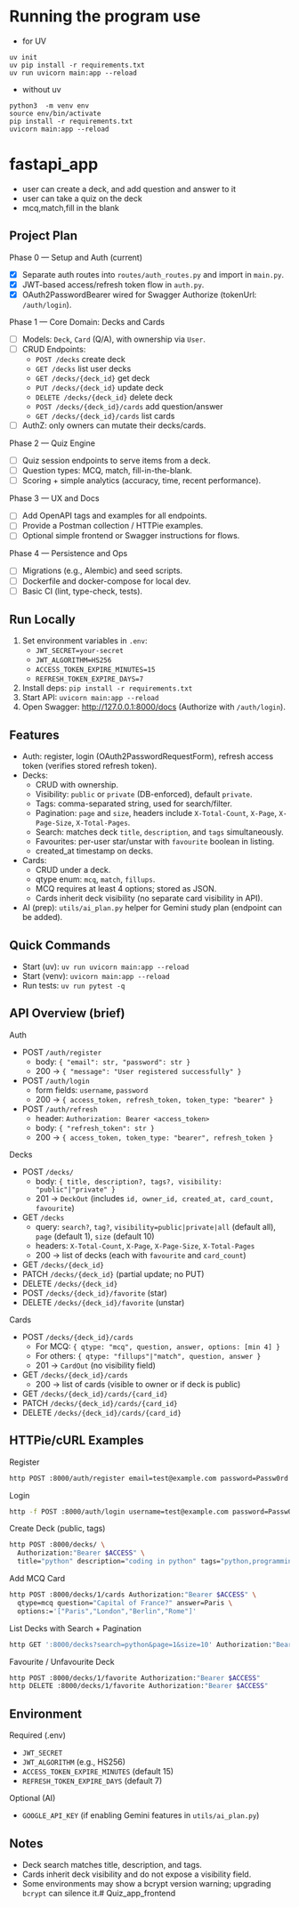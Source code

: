 # Running the program use 
- for UV
```
uv init
uv pip install -r requirements.txt
uv run uvicorn main:app --reload
```
- without uv
```
python3  -m venv env
source env/bin/activate
pip install -r requirements.txt
uvicorn main:app --reload
```


# fastapi_app

- user can create a deck, and add question and answer to it
- user can take a quiz on the deck
- mcq,match,fill in the blank

## Project Plan

Phase 0 — Setup and Auth (current)
- [x] Separate auth routes into `routes/auth_routes.py` and import in `main.py`.
- [x] JWT-based access/refresh token flow in `auth.py`.
- [x] OAuth2PasswordBearer wired for Swagger Authorize (tokenUrl: `/auth/login`).

Phase 1 — Core Domain: Decks and Cards
- [ ] Models: `Deck`, `Card` (Q/A), with ownership via `User`.
- [ ] CRUD Endpoints:
  - `POST /decks` create deck
  - `GET /decks` list user decks
  - `GET /decks/{deck_id}` get deck
  - `PUT /decks/{deck_id}` update deck
  - `DELETE /decks/{deck_id}` delete deck
  - `POST /decks/{deck_id}/cards` add question/answer
  - `GET /decks/{deck_id}/cards` list cards
- [ ] AuthZ: only owners can mutate their decks/cards.

Phase 2 — Quiz Engine
- [ ] Quiz session endpoints to serve items from a deck.
- [ ] Question types: MCQ, match, fill-in-the-blank.
- [ ] Scoring + simple analytics (accuracy, time, recent performance).

Phase 3 — UX and Docs
- [ ] Add OpenAPI tags and examples for all endpoints.
- [ ] Provide a Postman collection / HTTPie examples.
- [ ] Optional simple frontend or Swagger instructions for flows.

Phase 4 — Persistence and Ops
- [ ] Migrations (e.g., Alembic) and seed scripts.
- [ ] Dockerfile and docker-compose for local dev.
- [ ] Basic CI (lint, type-check, tests).

## Run Locally

1. Set environment variables in `.env`:
   - `JWT_SECRET=your-secret`
   - `JWT_ALGORITHM=HS256`
   - `ACCESS_TOKEN_EXPIRE_MINUTES=15`
   - `REFRESH_TOKEN_EXPIRE_DAYS=7`
2. Install deps: `pip install -r requirements.txt`
3. Start API: `uvicorn main:app --reload`
4. Open Swagger: http://127.0.0.1:8000/docs (Authorize with `/auth/login`).

## Features

- Auth: register, login (OAuth2PasswordRequestForm), refresh access token (verifies stored refresh token).
- Decks:
  - CRUD with ownership.
  - Visibility: `public` or `private` (DB-enforced), default `private`.
  - Tags: comma-separated string, used for search/filter.
  - Pagination: `page` and `size`, headers include `X-Total-Count`, `X-Page`, `X-Page-Size`, `X-Total-Pages`.
  - Search: matches deck `title`, `description`, and `tags` simultaneously.
  - Favourites: per-user star/unstar with `favourite` boolean in listing.
  - created_at timestamp on decks.
- Cards:
  - CRUD under a deck.
  - qtype enum: `mcq`, `match`, `fillups`.
  - MCQ requires at least 4 options; stored as JSON.
  - Cards inherit deck visibility (no separate card visibility in API).
- AI (prep): `utils/ai_plan.py` helper for Gemini study plan (endpoint can be added).

## Quick Commands

- Start (uv): `uv run uvicorn main:app --reload`
- Start (venv): `uvicorn main:app --reload`
- Run tests: `uv run pytest -q`

## API Overview (brief)

Auth
- POST `/auth/register`
  - body: `{ "email": str, "password": str }`
  - 200 -> `{ "message": "User registered successfully" }`
- POST `/auth/login`
  - form fields: `username`, `password`
  - 200 -> `{ access_token, refresh_token, token_type: "bearer" }`
- POST `/auth/refresh`
  - header: `Authorization: Bearer <access_token>`
  - body: `{ "refresh_token": str }`
  - 200 -> `{ access_token, token_type: "bearer", refresh_token }`

Decks
- POST `/decks/`
  - body: `{ title, description?, tags?, visibility: "public"|"private" }`
  - 201 -> `DeckOut` (includes `id, owner_id, created_at, card_count, favourite`)
- GET `/decks`
  - query: `search?`, `tag?`, `visibility=public|private|all` (default all), `page` (default 1), `size` (default 10)
  - headers: `X-Total-Count`, `X-Page`, `X-Page-Size`, `X-Total-Pages`
  - 200 -> list of decks (each with `favourite` and `card_count`)
- GET `/decks/{deck_id}`
- PATCH `/decks/{deck_id}` (partial update; no PUT)
- DELETE `/decks/{deck_id}`
- POST `/decks/{deck_id}/favorite` (star)
- DELETE `/decks/{deck_id}/favorite` (unstar)

Cards
- POST `/decks/{deck_id}/cards`
  - For MCQ: `{ qtype: "mcq", question, answer, options: [min 4] }`
  - For others: `{ qtype: "fillups"|"match", question, answer }`
  - 201 -> `CardOut` (no visibility field)
- GET `/decks/{deck_id}/cards`
  - 200 -> list of cards (visible to owner or if deck is public)
- GET `/decks/{deck_id}/cards/{card_id}`
- PATCH `/decks/{deck_id}/cards/{card_id}`
- DELETE `/decks/{deck_id}/cards/{card_id}`

## HTTPie/cURL Examples

Register
```bash
http POST :8000/auth/register email=test@example.com password=Passw0rd!123
```

Login
```bash
http -f POST :8000/auth/login username=test@example.com password=Passw0rd!123
```

Create Deck (public, tags)
```bash
http POST :8000/decks/ \
  Authorization:"Bearer $ACCESS" \
  title="python" description="coding in python" tags="python,programming" visibility="public"
```

Add MCQ Card
```bash
http POST :8000/decks/1/cards Authorization:"Bearer $ACCESS" \
  qtype=mcq question="Capital of France?" answer=Paris \
  options:='["Paris","London","Berlin","Rome"]'
```

List Decks with Search + Pagination
```bash
http GET ':8000/decks?search=python&page=1&size=10' Authorization:"Bearer $ACCESS"
```

Favourite / Unfavourite Deck
```bash
http POST :8000/decks/1/favorite Authorization:"Bearer $ACCESS"
http DELETE :8000/decks/1/favorite Authorization:"Bearer $ACCESS"
```

## Environment

Required (.env)
- `JWT_SECRET`
- `JWT_ALGORITHM` (e.g., HS256)
- `ACCESS_TOKEN_EXPIRE_MINUTES` (default 15)
- `REFRESH_TOKEN_EXPIRE_DAYS` (default 7)

Optional (AI)
- `GOOGLE_API_KEY` (if enabling Gemini features in `utils/ai_plan.py`)

## Notes

- Deck search matches title, description, and tags.
- Cards inherit deck visibility and do not expose a visibility field.
- Some environments may show a bcrypt version warning; upgrading `bcrypt` can silence it.# Quiz_app_frontend
